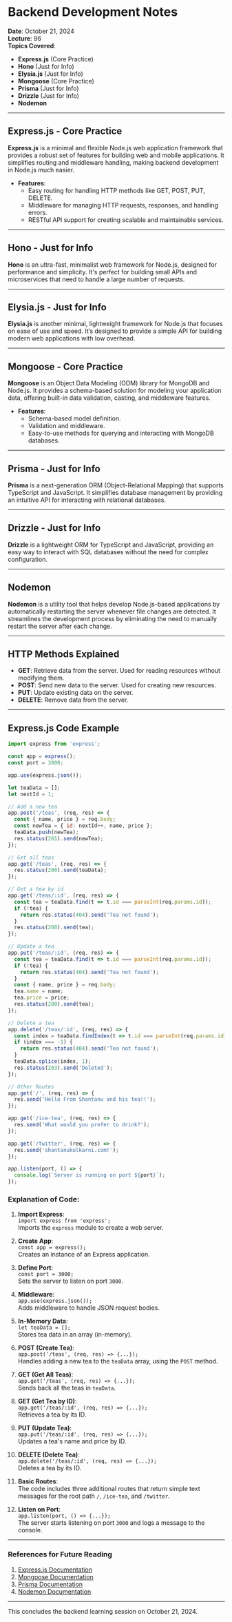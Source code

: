 
# Backend Development Notes

**Date**: October 21, 2024  
**Lecture**: 96  
**Topics Covered**:  
- **Express.js** (Core Practice)  
- **Hono** (Just for Info)  
- **Elysia.js** (Just for Info)  
- **Mongoose** (Core Practice)  
- **Prisma** (Just for Info)  
- **Drizzle** (Just for Info)  
- **Nodemon**

---

## **Express.js - Core Practice**
**Express.js** is a minimal and flexible Node.js web application framework that provides a robust set of features for building web and mobile applications. It simplifies routing and middleware handling, making backend development in Node.js much easier.

- **Features**:
  - Easy routing for handling HTTP methods like GET, POST, PUT, DELETE.
  - Middleware for managing HTTP requests, responses, and handling errors.
  - RESTful API support for creating scalable and maintainable services.

---

## **Hono - Just for Info**
**Hono** is an ultra-fast, minimalist web framework for Node.js, designed for performance and simplicity. It's perfect for building small APIs and microservices that need to handle a large number of requests.

---

## **Elysia.js - Just for Info**
**Elysia.js** is another minimal, lightweight framework for Node.js that focuses on ease of use and speed. It’s designed to provide a simple API for building modern web applications with low overhead.

---

## **Mongoose - Core Practice**
**Mongoose** is an Object Data Modeling (ODM) library for MongoDB and Node.js. It provides a schema-based solution for modeling your application data, offering built-in data validation, casting, and middleware features.

- **Features**:
  - Schema-based model definition.
  - Validation and middleware.
  - Easy-to-use methods for querying and interacting with MongoDB databases.

---

## **Prisma - Just for Info**
**Prisma** is a next-generation ORM (Object-Relational Mapping) that supports TypeScript and JavaScript. It simplifies database management by providing an intuitive API for interacting with relational databases.

---

## **Drizzle - Just for Info**
**Drizzle** is a lightweight ORM for TypeScript and JavaScript, providing an easy way to interact with SQL databases without the need for complex configuration.

---

## **Nodemon**
**Nodemon** is a utility tool that helps develop Node.js-based applications by automatically restarting the server whenever file changes are detected. It streamlines the development process by eliminating the need to manually restart the server after each change.

---

## **HTTP Methods Explained**
- **GET**: Retrieve data from the server. Used for reading resources without modifying them.
- **POST**: Send new data to the server. Used for creating new resources.
- **PUT**: Update existing data on the server.
- **DELETE**: Remove data from the server.

---

## **Express.js Code Example**

```javascript
import express from 'express';

const app = express();
const port = 3000;

app.use(express.json());

let teaData = [];
let nextId = 1;

// Add a new tea
app.post('/teas', (req, res) => {
  const { name, price } = req.body;
  const newTea = { id: nextId++, name, price };
  teaData.push(newTea);
  res.status(201).send(newTea);
});

// Get all teas
app.get('/teas', (req, res) => {
  res.status(200).send(teaData);
});

// Get a tea by id
app.get('/teas/:id', (req, res) => {
  const tea = teaData.find(t => t.id === parseInt(req.params.id));
  if (!tea) {
    return res.status(404).send('Tea not found');
  }
  res.status(200).send(tea);
});

// Update a tea
app.put('/teas/:id', (req, res) => {
  const tea = teaData.find(t => t.id === parseInt(req.params.id));
  if (!tea) {
    return res.status(404).send('Tea not found');
  }
  const { name, price } = req.body;
  tea.name = name;
  tea.price = price;
  res.status(200).send(tea);
});

// Delete a tea
app.delete('/teas/:id', (req, res) => {
  const index = teaData.findIndex(t => t.id === parseInt(req.params.id));
  if (index === -1) {
    return res.status(404).send('Tea not found');
  }
  teaData.splice(index, 1);
  res.status(203).send('Deleted');
});

// Other Routes
app.get('/', (req, res) => {
  res.send('Hello From Shantanu and his tea!!');
});

app.get('/ice-tea', (req, res) => {
  res.send('What would you prefer to drink?');
});

app.get('/twitter', (req, res) => {
  res.send('shantanukulkarni.com!');
});

app.listen(port, () => {
  console.log(`Server is running on port ${port}`);
});
```

### **Explanation of Code**:
1. **Import Express**:  
   `import express from 'express';`  
   Imports the `express` module to create a web server.

2. **Create App**:  
   `const app = express();`  
   Creates an instance of an Express application.

3. **Define Port**:  
   `const port = 3000;`  
   Sets the server to listen on port `3000`.

4. **Middleware**:  
   `app.use(express.json());`  
   Adds middleware to handle JSON request bodies.

5. **In-Memory Data**:  
   `let teaData = [];`  
   Stores tea data in an array (in-memory).

6. **POST (Create Tea)**:  
   `app.post('/teas', (req, res) => {...});`  
   Handles adding a new tea to the `teaData` array, using the `POST` method.

7. **GET (Get All Teas)**:  
   `app.get('/teas', (req, res) => {...});`  
   Sends back all the teas in `teaData`.

8. **GET (Get Tea by ID)**:  
   `app.get('/teas/:id', (req, res) => {...});`  
   Retrieves a tea by its ID.

9. **PUT (Update Tea)**:  
   `app.put('/teas/:id', (req, res) => {...});`  
   Updates a tea's name and price by ID.

10. **DELETE (Delete Tea)**:  
    `app.delete('/teas/:id', (req, res) => {...});`  
    Deletes a tea by its ID.

11. **Basic Routes**:  
    The code includes three additional routes that return simple text messages for the root path `/`, `/ice-tea`, and `/twitter`.

12. **Listen on Port**:  
    `app.listen(port, () => {...});`  
    The server starts listening on port `3000` and logs a message to the console.

---

### **References for Future Reading**

1. [Express.js Documentation](https://expressjs.com/)
2. [Mongoose Documentation](https://mongoosejs.com/)
3. [Prisma Documentation](https://www.prisma.io/)
4. [Nodemon Documentation](https://nodemon.io/)

---

This concludes the backend learning session on October 21, 2024.
